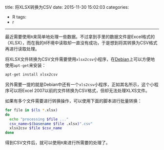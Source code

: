title: 将XLSX转换为CSV
date: 2015-11-30 15:02:03
categories:
- R
tags:
- r
---

最近需要使用`R`来简单地处理一些数据。不过拿到手里的数据文件是Excel格式的（XLSX），而在我的`R`环境中读取却一直没有成功，于是想到将其转换为CSV格式再进行读取处理。

将XLSX文件转换为CSV文件需要使用`xlsx2csv`小程序，在[Debian](http://debian.org)上可以方便地使用`apt-get`来安装：

``` bash
apt-get install xlsx2csv
```

另外需要一提的就是Debian中还有一个`xls2csv`小程序，正如其名所示，这个小程序可以将Excel 2007以前的文件转换为CSV格式，但却无法处理XLXS文件。

如果有多个文件需要进行转换操作，可以使用下面的脚本进行批量转换：

``` bash
for file in $(ls *.xlsx)
do
  echo "processing $file ..."
  csv_name=$(basename $file .xlsx)".csv"
  xlsx2csv $file $csv_name
done
```

得到CSV文件后，就可以使用`R`来进行所需要的处理了。
